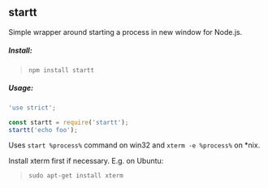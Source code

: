 ## startt
Simple wrapper around starting a process in new window for Node.js.

##### Install:

> `npm install startt`

##### Usage:

```js
'use strict';

const startt = require('startt');
startt('echo foo');
```

Uses `start %process%` command on win32 and `xterm -e %process%` on *nix.

Install xterm first if necessary. E.g. on Ubuntu:
 > `sudo apt-get install xterm`
